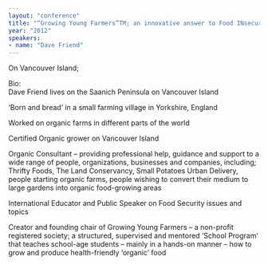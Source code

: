 ```yaml
---
layout: "conference"
title: "“Growing Young Farmers”TM; an innovative answer to Food INsecurity!"
year: "2012"
speakers:
- name: "Dave Friend"
---
```



On Vancouver Island;











Bio:  
Dave Friend lives on the Saanich Peninsula on Vancouver Island

‘Born and bread’ in a small farming village in Yorkshire, England

Worked on organic farms in different parts of the world

Certified Organic grower on Vancouver Island

Organic Consultant – providing professional help, guidance and support to a
wide range of people, organizations, businesses and companies, including;
Thrifty Foods, The Land Conservancy, Small Potatoes Urban Delivery, people
starting organic farms, people wishing to convert their medium to large
gardens into organic food-growing areas

International Educator and Public Speaker on Food Security issues and topics

Creator and founding chair of Growing Young Farmers – a non-profit registered
society; a structured, supervised and mentored ‘School Program’ that teaches
school-age students – mainly in a hands-on manner – how to grow and produce
health-friendly ‘organic’ food


[//]: # (Retrieved from https://web.archive.org/web/20210413200729/https://www.ideawave.ca/2012-conference/growing-young-farmerstm-an-innovative-answer-to-food-insecurity)